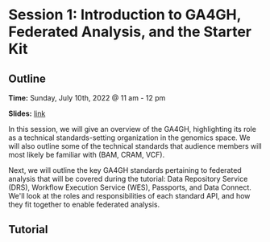 # Session 1: Introduction to GA4GH, Federated Analysis, and the Starter Kit

## Outline

**Time:** Sunday, July 10th, 2022 @ 11 am - 12 pm

**Slides:** [link](https://docs.google.com/presentation/d/1TgXq0ofhKFfzhS6M05HMVGkmY9kTO-29V-dUWbMplnw)

In this session, we will give an overview of the GA4GH, highlighting its role as a technical standards-setting organization in the genomics space. We will also outline some of the technical standards that audience members will most likely be familiar with (BAM, CRAM, VCF).

Next, we will outline the key GA4GH standards pertaining to federated analysis that will be covered during the tutorial: Data Repository Service (DRS), Workflow Execution Service (WES), Passports, and Data Connect. We'll look at the roles and responsibilities of each standard API, and how they fit together to enable federated analysis.

## Tutorial
